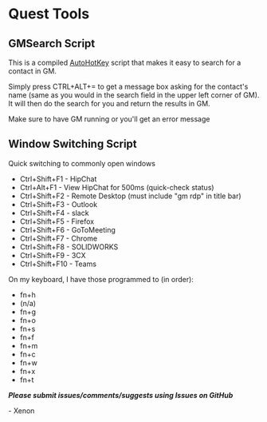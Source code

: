 # Quest Tools

## GMSearch Script
This is a compiled [AutoHotKey](https://autohotkey.com/ "AutoHotKey's Homepage") script that makes it easy to search for a contact in GM.

Simply press CTRL+ALT+= to get a message box asking for the contact's name (same as you would in the search field in the upper left corner of GM). It will then do the search for you and return the results in GM.

Make sure to have GM running or you'll get an error message

## Window Switching Script
Quick switching to commonly open windows

+ Ctrl+Shift+F1  - HipChat
+ Ctrl+Alt+F1	 - View HipChat for 500ms (quick-check status)
+ Ctrl+Shift+F2  - Remote Desktop (must include "gm rdp" in title bar)
+ Ctrl+Shift+F3  - Outlook
+ Ctrl+Shift+F4  - slack
+ Ctrl+Shift+F5  - Firefox
+ Ctrl+Shift+F6  - GoToMeeting
+ Ctrl+Shift+F7  - Chrome
+ Ctrl+Shift+F8  - SOLIDWORKS
+ Ctrl+Shift+F9  - 3CX
+ Ctrl+Shift+F10 - Teams

On my keyboard, I have those programmed to (in order):
+ fn+h
+ (n/a)
+ fn+g
+ fn+o
+ fn+s
+ fn+f
+ fn+m
+ fn+c
+ fn+w
+ fn+x
+ fn+t

**_Please submit issues/comments/suggests using Issues on GitHub_**

\- Xenon
